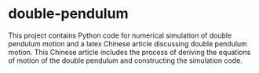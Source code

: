 # double-pendulum
This project contains Python code for numerical simulation of double pendulum motion and a latex Chinese article discussing double pendulum motion. 
This Chinese article includes the process of deriving the equations of motion of the double pendulum and constructing the simulation code.
